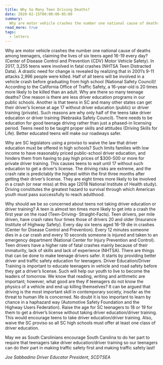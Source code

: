 ```yaml
---
title: Why So Many Teen Driving Deaths?
date: 2020-02-15T00:00:00-05:00
summary:
  Why are motor vehicle crashes the number one national cause of deaths among teenagers, claiming the lives of six teens aged 16-19 every day? In 2017, 3,255 teens were involved in fatal crashes. A drastic need for change is revealed by realizing that...
read_more: true
tags:
  - letters
---
```

Why are motor vehicle crashes the number one national cause of deaths among teenagers, claiming the lives of six teens aged 16-19 every day? (Center of Disease Control and Prevention {CDV} Motor Vehicle Safety). In 2017, 3,255 teens were involved in fatal crashes (NHTSA Teen Distracted Data). A drastic need for change is revealed by realizing that in 2001’s 9-11 attacks 2,996 people were killed. Half of all teens will be involved in a vehicle crash before graduating from high school (National Safety Council)! According to the California Office of Traffic Safety, a 16-year-old is 20 times more likely to be killed than an adult. Why are there so many teenage deaths? One reason is there are less driver education programs in our public schools. Another is that teens in SC and many other states can get their driver’s license at age 17 without driver education (public) or driver training (private). Such reasons are why only half of the teens take driver education or driver training (Nebraska Safety Council). There needs to be education for good teenage driving rather than just a phased-in licensing period. Teens need to be taught proper skills and attitudes (Driving Skills for Life). Better educated teens will make our roadways safer.


Why are SC legislators using a proviso to waive the law that driver education must be offered in high schools? Such limits families with low income to have reasonably priced public-school driver education, and hinders them from having to pay high prices of $300-500 or more for private driver training. This causes teens to wait until 17 without such education to get a driver’s license. The driving risks are extreme, and the crash rate is predictably the highest within the first three months after getting their driver’s license. They are eight times more likely to be involved in a crash (or near miss) at this age (2018 National Institute of Health study). Driving constitutes the greatest hazard to survival through which American youth must pass successfully to reach adulthood.


Why should we be so concerned about teens not taking driver education or driver training? A teen is almost ten times more likely to get into a crash the first year on the road (Teen-Driving- Straight-Facts). Teen drivers, per mile driven, have crash rates four times those of drivers 20 and older (Insurance Institute of Highway Safety). Every day six teens aged 16-19 die in crashes (Center for Disease Control and Prevention). Every 12 minutes someone dies in a car crash and every 10 seconds someone is injured and taken to an emergency department (National Center for Injury Prevention and Control). Teen drivers have a higher rate of fatal crashes mainly because of their immaturity, lack of skills and lack of experience (NHTSA). There are things that can be done to make teenage drivers safer. It starts by providing better driver and traffic safety education for teenagers. Driver Education/Driver Training is important to educate teenagers in vehicle and road safety before they get a driver’s license. Such will help our youth to live to become the leaders of tomorrow. We know that reading, writing and arithmetic are important; however, what good are they if teenagers do not know the physics of a vehicle and end up killing themselves? It can be argued that driving is the most important skill in contemporary society, insofar as the threat to human life is concerned. No doubt it is too important to learn by chance in a haphazard way (Automotive Safety Foundation and the Highway Users Federation). Raise the age for SC teenagers to 18 or 19 for them to get a driver’s license without taking driver education/driver training. This would encourage teens to take driver education/driver training. Also, waive the SC proviso so all SC high schools must offer at least one class of driver education. 


May we as South Carolinians encourage South Carolina to do her part to require that teenagers take driver education/driver training so our teenagers can do their part in making traffic safety first and making traffic safety last!


*Joe Sabbadino*
*Driver Educator*
*President, SCDTSEA*
